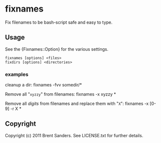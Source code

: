 # fixnames

Fix filenames to be bash-script safe and easy to type.

## Usage

  See the {Fixnames::Option} for the various settings.

    fixnames [options] <files>
    fixdirs [options] <directories>

### examples

cleanup a dir:
    fixnames -fvv somedir/*

Remove all "`xyzzy`" from filenames:
    fixnames -x xyzzy *

Remove all *digits* from filenames and replace them with "`X`":
    fixnames -x \[0-9] -r X *


## Copyright

Copyright (c) 2011 Brent Sanders. See LICENSE.txt for
further details.

